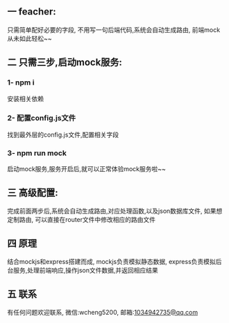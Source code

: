 ## 一 feacher:
只需简单配好必要的字段, 不用写一句后端代码,系统会自动生成路由, 前端mock从未如此轻松~~


## 二 只需三步,启动mock服务:


### 1- npm i 
安装相关依赖  

### 2- 配置config.js文件  
找到最外层的config.js文件,配置相关字段

### 3- npm run mock    
启动mock服务,服务开启后,就可以正常体验mock服务啦~~


## 三 高级配置:
完成前面两步后,系统会自动生成路由,对应处理函数,以及json数据库文件,
如果想定制路由, 可以直接在router文件中修改相应的路由文件


## 四 原理
结合mockjs和express搭建而成,
mockjs负责模拟静态数据,
express负责模拟后台服务,处理前端响应,操作json文件数据,并返回相应结果

## 五 联系
有任何问题欢迎联系, 微信:wcheng5200, 邮箱:1034942735@qq.com
